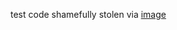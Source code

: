 test code shamefully stolen via
[image](https://i.pinimg.com/originals/4b/75/80/4b7580742ac20edd4ce1e19fd5d34415.png)
